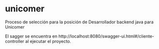 # unicomer
Proceso de selección para la posición de Desarrollador backend java para Unicomer

El sagger se encuentra en http://localhost:8080/swagger-ui.html#/cliente-controller al ejecutar el proyecto.
